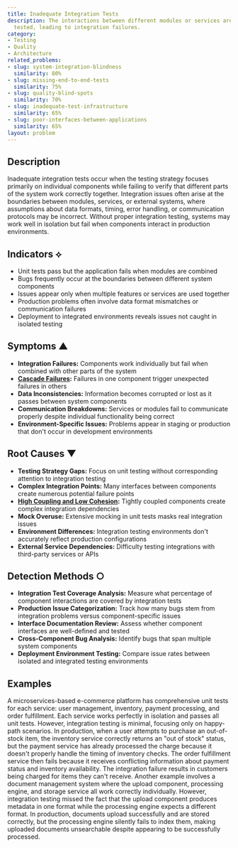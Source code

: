 ```yaml
---
title: Inadequate Integration Tests
description: The interactions between different modules or services are not thoroughly
  tested, leading to integration failures.
category:
- Testing
- Quality
- Architecture
related_problems:
- slug: system-integration-blindness
  similarity: 80%
- slug: missing-end-to-end-tests
  similarity: 75%
- slug: quality-blind-spots
  similarity: 70%
- slug: inadequate-test-infrastructure
  similarity: 65%
- slug: poor-interfaces-between-applications
  similarity: 65%
layout: problem
---
```


## Description

Inadequate integration tests occur when the testing strategy focuses primarily on individual components while failing to verify that different parts of the system work correctly together. Integration issues often arise at the boundaries between modules, services, or external systems, where assumptions about data formats, timing, error handling, or communication protocols may be incorrect. Without proper integration testing, systems may work well in isolation but fail when components interact in production environments.

## Indicators ⟡
- Unit tests pass but the application fails when modules are combined
- Bugs frequently occur at the boundaries between different system components
- Issues appear only when multiple features or services are used together
- Production problems often involve data format mismatches or communication failures
- Deployment to integrated environments reveals issues not caught in isolated testing

## Symptoms ▲
- **Integration Failures:** Components work individually but fail when combined with other parts of the system
- **[Cascade Failures](cascade-failures.md):** Failures in one component trigger unexpected failures in others
- **Data Inconsistencies:** Information becomes corrupted or lost as it passes between system components
- **Communication Breakdowns:** Services or modules fail to communicate properly despite individual functionality being correct
- **Environment-Specific Issues:** Problems appear in staging or production that don't occur in development environments

## Root Causes ▼
- **Testing Strategy Gaps:** Focus on unit testing without corresponding attention to integration testing
- **Complex Integration Points:** Many interfaces between components create numerous potential failure points
- **[High Coupling and Low Cohesion](high-coupling-low-cohesion.md):** Tightly coupled components create complex integration dependencies
- **Mock Overuse:** Extensive mocking in unit tests masks real integration issues
- **Environment Differences:** Integration testing environments don't accurately reflect production configurations
- **External Service Dependencies:** Difficulty testing integrations with third-party services or APIs

## Detection Methods ○
- **Integration Test Coverage Analysis:** Measure what percentage of component interactions are covered by integration tests
- **Production Issue Categorization:** Track how many bugs stem from integration problems versus component-specific issues
- **Interface Documentation Review:** Assess whether component interfaces are well-defined and tested
- **Cross-Component Bug Analysis:** Identify bugs that span multiple system components
- **Deployment Environment Testing:** Compare issue rates between isolated and integrated testing environments

## Examples

A microservices-based e-commerce platform has comprehensive unit tests for each service: user management, inventory, payment processing, and order fulfillment. Each service works perfectly in isolation and passes all unit tests. However, integration testing is minimal, focusing only on happy-path scenarios. In production, when a user attempts to purchase an out-of-stock item, the inventory service correctly returns an "out of stock" status, but the payment service has already processed the charge because it doesn't properly handle the timing of inventory checks. The order fulfillment service then fails because it receives conflicting information about payment status and inventory availability. The integration failure results in customers being charged for items they can't receive. Another example involves a document management system where the upload component, processing engine, and storage service all work correctly individually. However, integration testing missed the fact that the upload component produces metadata in one format while the processing engine expects a different format. In production, documents upload successfully and are stored correctly, but the processing engine silently fails to index them, making uploaded documents unsearchable despite appearing to be successfully processed.